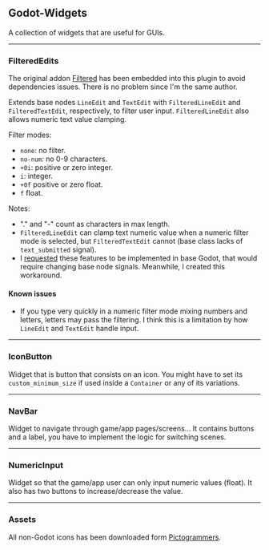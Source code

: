 ## Godot-Widgets

A collection of widgets that are useful for GUIs.

---

### FilteredEdits

The original addon [Filtered](https://godotengine.org/asset-library/asset/1992) has been embedded into this plugin to avoid dependencies issues. There is no problem since I'm the same author.

Extends base nodes `LineEdit` and `TextEdit` with `FilteredLineEdit` and `FilteredTextEdit`, respectively, to filter user input. `FilteredLineEdit` also allows numeric text value clamping.

Filter modes:
- `none`: no filter.
- `no-num`: no 0-9 characters.
- `+0i`: positive or zero integer.
- `i`: integer.
- `+0f` positive or zero float.
- `f` float.

Notes:
- "." and "-" count as characters in max length.
- `FilteredLineEdit` can clamp text numeric value when a numeric filter mode is selected, but `FilteredTextEdit` cannot (base class lacks of `text_submitted` signal).
- I [requested](https://github.com/godotengine/godot-proposals/issues/7193) these features to be implemented in base Godot, that would require changing base node signals. Meanwhile, I created this workaround.

#### Known issues

- If you type very quickly in a numeric filter mode mixing numbers and letters, letters may pass the filtering. I think this is a limitation by how `LineEdit` and `TextEdit` handle input.

---

### IconButton

Widget that is button that consists on an icon. You might have to set its `custom_minimum_size` if used inside a `Container` or any of its variations.

---

### NavBar

Widget to navigate through game/app pages/screens... It contains buttons and a label, you have to implement the logic for switching scenes.

---

### NumericInput

Widget so that the game/app user can only input numeric values (float). It also has two buttons to increase/decrease the value.

---

### Assets

All non-Godot icons has been downloaded form [Pictogrammers](https://pictogrammers.com/docs/general/license/).
